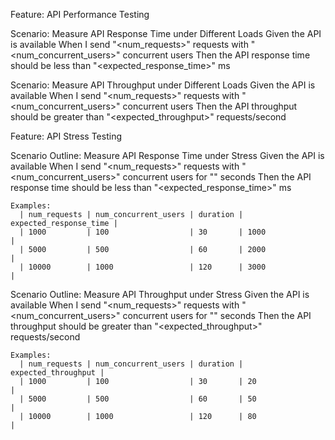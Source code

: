 Feature: API Performance Testing

Scenario: Measure API Response Time under Different Loads
Given the API is available
When I send "<num_requests>" requests with "<num_concurrent_users>" concurrent users
Then the API response time should be less than "<expected_response_time>" ms

Scenario: Measure API Throughput under Different Loads
Given the API is available
When I send "<num_requests>" requests with "<num_concurrent_users>" concurrent users
Then the API throughput should be greater than "<expected_throughput>" requests/second




Feature: API Stress Testing

Scenario Outline: Measure API Response Time under Stress
Given the API is available
When I send "<num_requests>" requests with "<num_concurrent_users>" concurrent users for "<duration>" seconds
Then the API response time should be less than "<expected_response_time>" ms

    Examples:
      | num_requests | num_concurrent_users | duration | expected_response_time |
      | 1000         | 100                  | 30       | 1000                    |
      | 5000         | 500                  | 60       | 2000                    |
      | 10000        | 1000                 | 120      | 3000                    |

Scenario Outline: Measure API Throughput under Stress
Given the API is available
When I send "<num_requests>" requests with "<num_concurrent_users>" concurrent users for "<duration>" seconds
Then the API throughput should be greater than "<expected_throughput>" requests/second

    Examples:
      | num_requests | num_concurrent_users | duration | expected_throughput |
      | 1000         | 100                  | 30       | 20                  |
      | 5000         | 500                  | 60       | 50                  |
      | 10000        | 1000                 | 120      | 80                  |
